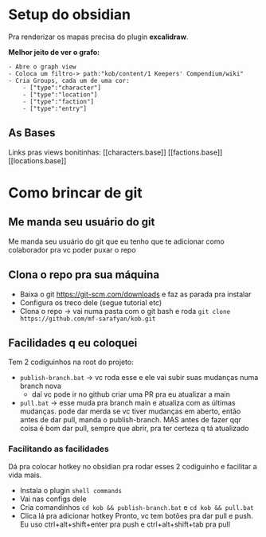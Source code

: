 
# Setup do obsidian
Pra renderizar os mapas precisa do plugin **excalidraw**.

**Melhor jeito de ver o grafo:**
```
- Abre o graph view
- Coloca um filtro-> path:"kob/content/1 Keepers' Compendium/wiki"  
- Cria Groups, cada um de uma cor:
	- ["type":"character"]
	- ["type":"location"]
	- ["type":"faction"]
	- ["type":"entry"]
```

## As Bases
Links pras views bonitinhas: 
[[characters.base]]
[[factions.base]]
[[locations.base]]

# Como brincar de git

## Me manda seu usuário do git
Me manda seu usuário do git que eu tenho que te adicionar como colaborador pra vc poder puxar o repo

## Clona o repo pra sua máquina
- Baixa o git https://git-scm.com/downloads e faz as parada pra instalar
- Configura os treco dele (segue tutorial etc)
- Clona o repo -> vai numa pasta com o git bash e roda `git clone https://github.com/mf-sarafyan/kob.git`

## Facilidades q eu coloquei
Tem 2 codiguinhos na root do projeto:
- `publish-branch.bat` -> vc roda esse e ele vai subir suas mudanças numa branch nova
	- daí vc pode ir no github criar uma PR pra eu atualizar a main 
- `pull.bat` -> esse muda pra branch main e atualiza com as últimas mudanças. pode dar merda se vc tiver mudanças em aberto, então antes de dar pull, manda o publish-branch. MAS antes de fazer qqr coisa é bom dar pull, sempre que abrir, pra ter certeza q tá atualizado 

### Facilitando as facilidades
Dá pra colocar hotkey no obsidian pra rodar esses 2 codiguinho e facilitar a vida mais. 
- Instala o plugin `shell commands`
- Vai nas configs dele
- Cria comandinhos `cd kob && publish-branch.bat` e `cd kob && pull.bat` 
- Clica lá pra adicionar hotkey
Pronto, vc tem botões pra dar pull e push. Eu uso ctrl+alt+shift+enter pra push e ctrl+alt+shift+tab pra pull

